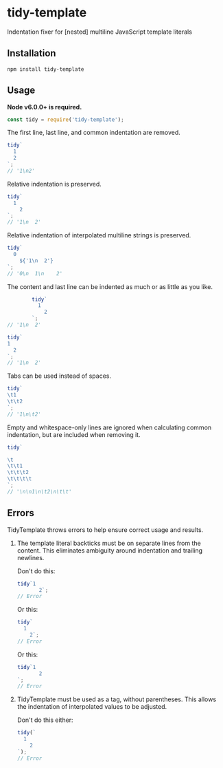 # tidy-template
Indentation fixer for [nested] multiline JavaScript template literals

## Installation
```
npm install tidy-template
```

## Usage
**Node v6.0.0+ is required.**

```javascript
const tidy = require('tidy-template');
```

The first line, last line, and common indentation are removed.
```javascript
tidy`
  1
  2
`;
// '1\n2'
```

Relative indentation is preserved.
```javascript
tidy`
  1
    2
`;
// '1\n  2'
```

Relative indentation of interpolated multiline strings is preserved.
```javascript
tidy`
  0
    ${'1\n  2'}
`;
// '0\n  1\n    2'
```

The content and last line can be indented as much or as little as you like.
```javascript
        tidy`
          1
            2
        `; 
// '1\n  2'

tidy`
1
  2
`; 
// '1\n  2'
```

Tabs can be used instead of spaces.
```javascript
tidy`
\t1
\t\t2
`;
// '1\n\t2'
```

Empty and whitespace-only lines are ignored when calculating common indentation,
but are included when removing it.
```javascript
tidy`

\t
\t\t1
\t\t\t2
\t\t\t\t
`;
// '\n\n1\n\t2\n\t\t'
```

## Errors
TidyTemplate throws errors to help ensure correct usage and results.

1. The template literal backticks must be on separate lines from the content.
This eliminates ambiguity around indentation and trailing newlines.  

   Don't do this:
   ```javascript
   tidy`1
          2`;
   // Error
   ```

   Or this:
   ```javascript
   tidy`
     1
       2`;
   // Error
   ```
   
   Or this:
   ```javascript
   tidy`1
          2
   `;
   // Error
   ```

2. TidyTemplate must be used as a tag, without parentheses. This allows the
indentation of interpolated values to be adjusted.

   Don't do this either:
   ```javascript
   tidy(`
     1
       2
   `);
   // Error
   ```
